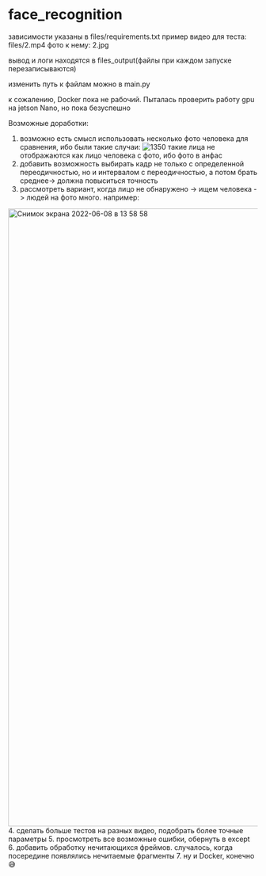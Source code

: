 # face_recognition
зависимости указаны в files/requirements.txt
пример видео для теста: files/2.mp4 фото к нему: 2.jpg

вывод и логи находятся в files_output(файлы при каждом запуске перезаписываются)

изменить путь к файлам можно в main.py

к сожалению, Docker пока не рабочий. Пыталась проверить работу gpu на jetson Nano, но пока безуспешно 

Возможные доработки:
1. возможно есть смысл использовать несколько фото человека для сравнения, ибо были такие случаи:
 ![1350](https://user-images.githubusercontent.com/46048031/172599335-2d794281-2219-43c3-bcbf-bda4df9da68f.jpg)
такие лица не отображаются как лицо человека с фото, ибо фото в анфас
2. добавить возможность выбирать кадр не только с определенной переодичностью, но и интервалом с переодичностью, а потом брать среднее-> должна повыситься точность
3. рассмотреть вариант, когда лицо не обнаружено -> ищем человека -> людей на фото много. например:
 <img width="1248" alt="Снимок экрана 2022-06-08 в 13 58 58" src="https://user-images.githubusercontent.com/46048031/172600294-d91c7258-4b00-4e29-b2b8-a0c681ea588f.png">
4. сделать больше тестов на разных видео, подобрать более точные параметры
5. просмотреть все возможные ошибки, обернуть в except
6. добавить обработку нечитающихся фреймов. случалось, когда посередине появлялись нечитаемые фрагменты
7. ну и Docker, конечно 😅

